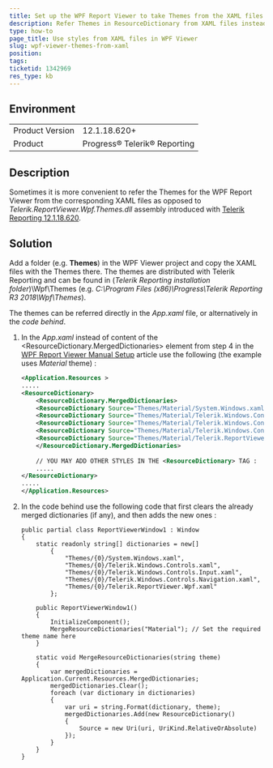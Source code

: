 ```yaml
---
title: Set up the WPF Report Viewer to take Themes from the XAML files instead of the dedicated assembly
description: Refer Themes in ResourceDictionary from XAML files instead of Telerik.ReportViewer.Wpf.Themes.dll
type: how-to
page_title: Use styles from XAML files in WPF Viewer
slug: wpf-viewer-themes-from-xaml
position: 
tags: 
ticketid: 1342969
res_type: kb
---
```


## Environment
<table>
	<tr>
		<td>Product Version</td>
		<td>12.1.18.620+</td>
	</tr>
	<tr>
		<td>Product</td>
		<td>Progress® Telerik® Reporting</td>
	</tr>
</table>


## Description
Sometimes it is more convenient to refer the Themes for the WPF Report Viewer from the corresponding XAML files as opposed to _Telerik.ReportViewer.Wpf.Themes.dll_ assembly introduced with [Telerik Reporting 12.1.18.620](https://www.telerik.com/support/whats-new/reporting/release-history/progress-telerik-reporting-r2-2018-sp1-12-1-18-620).

## Solution
Add a folder (e.g. __Themes__) in the WPF Viewer project and copy the XAML files with the Themes there. The themes are distributed with Telerik Reporting and can be found in (_Telerik Reporting installation folder_)\Wpf\Themes (e.g. _C:\Program Files (x86)\Progress\Telerik Reporting R3 2018\Wpf\Themes_).

The themes can be referred directly in the _App.xaml_ file, or alternatively in the _code behind_.

1. In the _App.xaml_ instead of content of the <ResourceDictionary.MergedDictionaries> element from step 4 in the [WPF Report Viewer Manual Setup](../wpf-report-viewer-manual-setup) article use the following (the example uses _Material_ theme) :

    ``` XML
    <Application.Resources >
    .....
    <ResourceDictionary>
        <ResourceDictionary.MergedDictionaries>
        <ResourceDictionary Source="Themes/Material/System.Windows.xaml" />
        <ResourceDictionary Source="Themes/Material/Telerik.Windows.Controls.xaml" />
        <ResourceDictionary Source="Themes/Material/Telerik.Windows.Controls.Input.xaml" />
        <ResourceDictionary Source="Themes/Material/Telerik.Windows.Controls.Navigation.xaml" />
        <ResourceDictionary Source="Themes/Material/Telerik.ReportViewer.Wpf.xaml" />
        </ResourceDictionary.MergedDictionaries>
        
        // YOU MAY ADD OTHER STYLES IN THE <ResourceDictionary> TAG :
        .....
    </ResourceDictionary>
    .....
    </Application.Resources>
    ```
2. In the code behind use the following code that first clears the already merged dictionaries (if any), and then adds the new ones :
    ```CSHARP
    public partial class ReportViewerWindow1 : Window
    {
        static readonly string[] dictionaries = new[]
            {
                "Themes/{0}/System.Windows.xaml",
                "Themes/{0}/Telerik.Windows.Controls.xaml",
                "Themes/{0}/Telerik.Windows.Controls.Input.xaml",
                "Themes/{0}/Telerik.Windows.Controls.Navigation.xaml",
                "Themes/{0}/Telerik.ReportViewer.Wpf.xaml"
            };
    
        public ReportViewerWindow1()
        {
            InitializeComponent();
            MergeResourceDictionaries("Material"); // Set the required theme name here
        }
    
        static void MergeResourceDictionaries(string theme)
        {
            var mergedDictionaries = Application.Current.Resources.MergedDictionaries;
            mergedDictionaries.Clear();
            foreach (var dictionary in dictionaries)
            {
                var uri = string.Format(dictionary, theme);
                mergedDictionaries.Add(new ResourceDictionary()
                {
                    Source = new Uri(uri, UriKind.RelativeOrAbsolute)
                });
            }
        }
    }
    ```